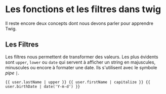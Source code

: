 # Les fonctions et les filtres dans twig

Il reste encore deux concepts dont nous devons parler pour apprendre Twig. 

## Les Filtres

Les filtres nous permettent de transformer des valeurs. Les plus évidents sont `upper`, `lower` ou `date` qui servent à afficher un string en majuscules, minuscules ou encore à formater une date. Ils s'utilisent avec le symbole _pipe_ `|`.

```
{{ user.lastName | upper }} {{ user.firstName | capitalize }} {{ user.birthDate | date('Y-m-d') }}
```



